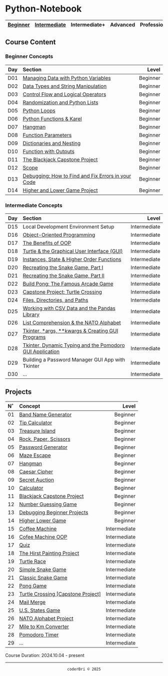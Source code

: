 # Python-Notebook


| [Beginner](#beginner-concepts) | [Intermediate](#intermediate-concepts) | Intermediate+ | Advanced | Professional | Projects |
| :------: | :----------: | :-----------: | :------: | :----------: | :------: |

<!-- Based on Dr. Angela Yu's Python Pro Bootcamp. -->


## Course Content

### Beginner Concepts

| Day | Section | Level |
| :-: | :------ | ----: |
| D01 | [Managing Data with Python Variables](./Beginner_Python/D01-Managing_Data_with_Python_Variables/) | Beginner |
| D02 | [Data Types and String Manipulation](./Beginner_Python/D02-Data_Types_and_String_Manipulation/) | Beginner |
| D03 | [Control Flow and Logical Operators](./Beginner_Python/D03-Control_Flow_and_Logical_Operators/) | Beginner |
| D04 | [Randomization and Python Lists](./Beginner_Python/D04-Randomization_and_Lists/) | Beginner |
| D05 | [Python Loops](./Beginner_Python/D05-Loops/) | Beginner |
| D06 | [Python Functions & Karel](./Beginner_Python/D06-Python_Functions_and_Karels/) | Beginner |
| D07 | [Hangman](./Beginner_Python/D07-Review_with_Hangman/) | Beginner |
| D08 | [Function Parameters](./Beginner_Python/D08-Function_Parameters/) | Beginner |
| D09 | [Dictionaries and Nesting](./Beginner_Python/D09-Dictionaries_and_Nesting/) | Beginner |
| D10 | [Function with Outputs](./Beginner_Python/D10-Functions_with_Outputs/) | Beginner |
| D11 | [The Blackjack Capstone Project](./Beginner_Python/D11-Blackjack_Capstone_Project/) | Beginner |
| D12 | [Scope](./Beginner_Python/D12-Scope/) | Beginner | 
| D13 | [Debugging: How to Find and Fix Errors in your Code](./Beginner_Python/D13-Debugging/) | Beginner |
| D14 | [Higher and Lower Game Project](./Beginner_Python/D14-Higher_Lower_Game/) | Beginner |


### Intermediate Concepts

| Day | Section | Level |
| :-: | :------ | ----: |
| D15 | Local Development Environment Setup | Intermediate |
| D16 | [Object-Oriented Programming](./Intermediate_Python/D16-Python_OOP/) | Intermediate |
| D17 | [The Benefits of OOP](./Intermediate_Python/D17-Benefits_of_OOP/) | Intermediate |
| D18 | [Turtle & the Graphical User Interface (GUI)](./Intermediate_Python/D18-Turtle_and_GUI/) | Intermediate |
| D19 | [Instances, State & Higher Order Functions](./Intermediate_Python/D19-Instances_State_HO_Functions/) | Intermediate |
| D20 | [Recreating the Snake Game, Part I](./Intermediate_Python/D20-Snake_Game/) | Intermediate |
| D21 | [Recreating the Snake Game, Part II](./Intermediate_Python/D21-Snake_Game_Pt2/) | Intermediate |
| D22 | [Build Pong: The Famous Arcade Game](./Intermediate_Python/D22-Pong_Game/) | Intermediate |
| D23 | [Capstone Project: Turtle Crossing](./Intermediate_Python/D23-Turtle_Crossing_Capstone/) | Intermediate |
| D24 | [Files, Directories, and Paths](./Intermediate_Python/D24-Files_Directories_Paths/) | Intermediate |
| D25 | [Working with CSV Data and the Pandas Library](./Intermediate_Python/D25-CSV_Data_and_Pandas/) | Intermediate |
| D26 | [List Comprehension & the NATO Alphabet](./Intermediate_Python/D26-List_Comp_and_NATO/) | Intermediate |
| D27 | [Tkinter, *args, **kwargs & Creating GUI Programs](./Intermediate_Python/D27-Tkinter_GUI_Programs/) | Intermediate |
| D28 | [Tkinter, Dynamic Typing and the Pomodoro GUI Application](./Intermediate_Python/D28-Pomodoro_App_with_Tkinter_Dynamic_Typing/) | Intermediate |
| D29 | Building a Password Manager GUI App with Tkinter | Intermediate |
| D30 | ... | Intermediate |



## Projects

| N˚ | Concept | Level |
| :- | :------ | ----: |
| 01 | [Band Name Generator](https://github.com/coderbri/01_band_name_generator.git) | Beginner |
| 02 | [Tip Calculator](https://github.com/coderbri/02_tip_calculator.git) | Beginner |
| 03 | [Treasure Island](https://github.com/coderbri/03_treasure_island.git) | Beginner |
| 04 | [Rock, Paper, Scissors](https://github.com/coderbri/04_rock_paper_scissors.git) | Beginner |
| 05 | [Password Generator](https://github.com/coderbri/05_password_generator.git) | Beginner |
| 06 | [Maze Escape](./Beginner_Python/D06-Python_Functions_and_Karels/Reeborgs-World/maze.txt) | Beginner |
| 07 | [Hangman](https://github.com/coderbri/07_hangman) | Beginner |
| 08 | [Caesar Cipher](https://github.com/coderbri/08_caesar_cipher.git) | Beginner |
| 09 | [Secret Auction](https://github.com/coderbri/09_secret_auction.git) | Beginner |
| 10 | [Calculator](https://github.com/coderbri/10_calculator.git) | Beginner |
| 11 | [Blackjack Capstone Project](https://github.com/coderbri/11_blackjack.git) | Beginner |
| 12 | [Number Guessing Game](https://github.com/coderbri/12_great_number_game.git) | Beginner |
| 13 | [Debugging Beginner Projects](./Beginner_Python/D13-Debugging/Debuggging_Exercises/) | Beginner |
| 14 | [Higher Lower Game](https://github.com/coderbri/14_higher_lower_game.git) | Beginner |
| 15 | [Coffee Machine](https://github.com/coderbri/15_coffee_machine.git) | Intermediate |
| 16 | [Cofee Machine OOP](https://github.com/coderbri/16_coffee_machine_oop.git) | Intermediate |
| 17 | [Quiz](https://github.com/coderbri/17_quiz_game.git) | Intermediate |
| 18 | [The Hirst Painting Project](https://github.com/coderbri/18_hirst_painting_project.git) | Intermediate |
| 19 | [Turtle Race](https://github.com/coderbri/19_turtle_race.git) | Intermediate |
| 20 | [Simple Snake Game](https://github.com/coderbri/20_Simple_Snake_Game.git) | Intermediate |
| 21 | [Classic Snake Game](https://github.com/coderbri/21_Snake_Game.git) | Intermediate |
| 22 | [Pong Game](https://github.com/coderbri/22_Pong.git) | Intermediate |
| 23 | [Turtle Crossing [Capstone Project]](https://github.com/coderbri/23_Turtle_Crossing.git) | Intermediate |
| 24 | [Mail Merge](https://github.com/coderbri/24_Mail_Merge.git) | Intermediate |
| 25 | [U.S. States Game](https://github.com/coderbri/25_United_States_Game.git) | Intermediate |
| 26 | [NATO Alphabet Project](https://github.com/coderbri/26_NATO_Phonetic_Speller.git) | Intermediate |
| 27 | [Mile to Km Converter](https://github.com/coderbri/27_Mile_to_Km_Converter.git) | Intermediate |
| 28 | [Pomodoro Timer](https://github.com/coderbri/28_Pomodoro_Timer.git) | Intermediate |
| 29 | ... | Intermediate |

Course Duration: 2024.10.04 - present

---
<section align="center">
  <code>coderBri © 2025</code>
</section>
